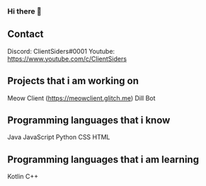 ### Hi there 👋

## Contact
Discord: ClientSiders#0001
Youtube: https://www.youtube.com/c/ClientSiders

## Projects that i am working on
Meow Client (https://meowclient.glitch.me)
Dill Bot

## Programming languages that i know
Java
JavaScript
Python
CSS
HTML

## Programming languages that i am learning
Kotlin
C++

